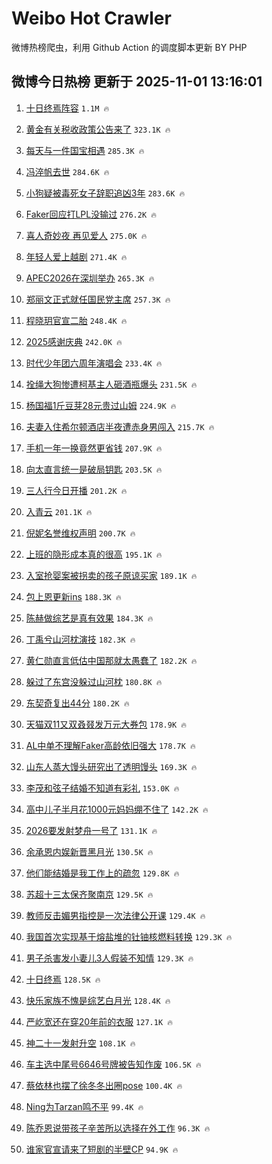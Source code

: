 # Weibo Hot Crawler 



微博热榜爬虫，利用 Github Action 的调度脚本更新 BY PHP 


## 微博今日热榜 更新于 2025-11-01 13:16:01 
1. [十日终焉阵容](https://s.weibo.com/weibo?q=%23%E5%8D%81%E6%97%A5%E7%BB%88%E7%84%89%E9%98%B5%E5%AE%B9%23&t=31&band_rank=1&Refer=top) `1.1M 🔥` 

1. [黄金有关税收政策公告来了](https://s.weibo.com/weibo?q=%23%E9%BB%84%E9%87%91%E6%9C%89%E5%85%B3%E7%A8%8E%E6%94%B6%E6%94%BF%E7%AD%96%E5%85%AC%E5%91%8A%E6%9D%A5%E4%BA%86%23&t=31&band_rank=2&Refer=top) `323.1K 🔥` 

1. [每天与一件国宝相遇](https://s.weibo.com/weibo?q=%23%E6%AF%8F%E5%A4%A9%E4%B8%8E%E4%B8%80%E4%BB%B6%E5%9B%BD%E5%AE%9D%E7%9B%B8%E9%81%87%23&t=31&band_rank=3&Refer=top) `285.3K 🔥` 

1. [冯淬帆去世](https://s.weibo.com/weibo?q=%23%E5%86%AF%E6%B7%AC%E5%B8%86%E5%8E%BB%E4%B8%96%23&t=31&band_rank=4&Refer=top) `284.6K 🔥` 

1. [小狗疑被毒死女子辞职追凶3年](https://s.weibo.com/weibo?q=%23%E5%B0%8F%E7%8B%97%E7%96%91%E8%A2%AB%E6%AF%92%E6%AD%BB%E5%A5%B3%E5%AD%90%E8%BE%9E%E8%81%8C%E8%BF%BD%E5%87%B63%E5%B9%B4%23&t=31&band_rank=5&Refer=top) `283.6K 🔥` 

1. [Faker回应打LPL没输过](https://s.weibo.com/weibo?q=%23Faker%E5%9B%9E%E5%BA%94%E6%89%93LPL%E6%B2%A1%E8%BE%93%E8%BF%87%23&t=31&band_rank=6&Refer=top) `276.2K 🔥` 

1. [喜人奇妙夜 再见爱人](https://s.weibo.com/weibo?q=%E5%96%9C%E4%BA%BA%E5%A5%87%E5%A6%99%E5%A4%9C%20%E5%86%8D%E8%A7%81%E7%88%B1%E4%BA%BA&t=31&band_rank=7&Refer=top) `275.0K 🔥` 

1. [年轻人爱上越剧](https://s.weibo.com/weibo?q=%23%E5%B9%B4%E8%BD%BB%E4%BA%BA%E7%88%B1%E4%B8%8A%E8%B6%8A%E5%89%A7%23&t=31&band_rank=8&Refer=top) `271.4K 🔥` 

1. [APEC2026在深圳举办](https://s.weibo.com/weibo?q=%23APEC2026%E5%9C%A8%E6%B7%B1%E5%9C%B3%E4%B8%BE%E5%8A%9E%23&t=31&band_rank=9&Refer=top) `265.3K 🔥` 

1. [郑丽文正式就任国民党主席](https://s.weibo.com/weibo?q=%23%E9%83%91%E4%B8%BD%E6%96%87%E6%AD%A3%E5%BC%8F%E5%B0%B1%E4%BB%BB%E5%9B%BD%E6%B0%91%E5%85%9A%E4%B8%BB%E5%B8%AD%23&t=31&band_rank=10&Refer=top) `257.3K 🔥` 

1. [程晓玥官宣二胎](https://s.weibo.com/weibo?q=%23%E7%A8%8B%E6%99%93%E7%8E%A5%E5%AE%98%E5%AE%A3%E4%BA%8C%E8%83%8E%23&t=31&band_rank=11&Refer=top) `248.4K 🔥` 

1. [2025感谢庆典](https://s.weibo.com/weibo?q=%232025%E6%84%9F%E8%B0%A2%E5%BA%86%E5%85%B8%23&t=31&band_rank=12&Refer=top) `242.0K 🔥` 

1. [时代少年团六周年演唱会](https://s.weibo.com/weibo?q=%23%E6%97%B6%E4%BB%A3%E5%B0%91%E5%B9%B4%E5%9B%A2%E5%85%AD%E5%91%A8%E5%B9%B4%E6%BC%94%E5%94%B1%E4%BC%9A%23&t=31&band_rank=13&Refer=top) `233.4K 🔥` 

1. [拴绳大狗惨遭柯基主人砸酒瓶爆头](https://s.weibo.com/weibo?q=%23%E6%8B%B4%E7%BB%B3%E5%A4%A7%E7%8B%97%E6%83%A8%E9%81%AD%E6%9F%AF%E5%9F%BA%E4%B8%BB%E4%BA%BA%E7%A0%B8%E9%85%92%E7%93%B6%E7%88%86%E5%A4%B4%23&t=31&band_rank=14&Refer=top) `231.5K 🔥` 

1. [杨国福1斤豆芽28元贵过山姆](https://s.weibo.com/weibo?q=%23%E6%9D%A8%E5%9B%BD%E7%A6%8F1%E6%96%A4%E8%B1%86%E8%8A%BD28%E5%85%83%E8%B4%B5%E8%BF%87%E5%B1%B1%E5%A7%86%23&t=31&band_rank=15&Refer=top) `224.9K 🔥` 

1. [夫妻入住希尔顿酒店半夜遭赤身男闯入](https://s.weibo.com/weibo?q=%23%E5%A4%AB%E5%A6%BB%E5%85%A5%E4%BD%8F%E5%B8%8C%E5%B0%94%E9%A1%BF%E9%85%92%E5%BA%97%E5%8D%8A%E5%A4%9C%E9%81%AD%E8%B5%A4%E8%BA%AB%E7%94%B7%E9%97%AF%E5%85%A5%23&t=31&band_rank=16&Refer=top) `215.7K 🔥` 

1. [手机一年一换竟然更省钱](https://s.weibo.com/weibo?q=%E6%89%8B%E6%9C%BA%E4%B8%80%E5%B9%B4%E4%B8%80%E6%8D%A2%E7%AB%9F%E7%84%B6%E6%9B%B4%E7%9C%81%E9%92%B1&t=31&band_rank=17&Refer=top) `207.9K 🔥` 

1. [向太直言统一是破局钥匙](https://s.weibo.com/weibo?q=%23%E5%90%91%E5%A4%AA%E7%9B%B4%E8%A8%80%E7%BB%9F%E4%B8%80%E6%98%AF%E7%A0%B4%E5%B1%80%E9%92%A5%E5%8C%99%23&t=31&band_rank=18&Refer=top) `203.5K 🔥` 

1. [三人行今日开播](https://s.weibo.com/weibo?q=%23%E4%B8%89%E4%BA%BA%E8%A1%8C%E4%BB%8A%E6%97%A5%E5%BC%80%E6%92%AD%23&t=31&band_rank=19&Refer=top) `201.2K 🔥` 

1. [入青云](https://s.weibo.com/weibo?q=%23%E5%85%A5%E9%9D%92%E4%BA%91%23&t=31&band_rank=20&Refer=top) `201.1K 🔥` 

1. [倪妮名誉维权声明](https://s.weibo.com/weibo?q=%23%E5%80%AA%E5%A6%AE%E5%90%8D%E8%AA%89%E7%BB%B4%E6%9D%83%E5%A3%B0%E6%98%8E%23&t=31&band_rank=21&Refer=top) `200.7K 🔥` 

1. [上班的隐形成本真的很高](https://s.weibo.com/weibo?q=%E4%B8%8A%E7%8F%AD%E7%9A%84%E9%9A%90%E5%BD%A2%E6%88%90%E6%9C%AC%E7%9C%9F%E7%9A%84%E5%BE%88%E9%AB%98&t=31&band_rank=22&Refer=top) `195.1K 🔥` 

1. [入室抢婴案被拐卖的孩子原谅买家](https://s.weibo.com/weibo?q=%23%E5%85%A5%E5%AE%A4%E6%8A%A2%E5%A9%B4%E6%A1%88%E8%A2%AB%E6%8B%90%E5%8D%96%E7%9A%84%E5%AD%A9%E5%AD%90%E5%8E%9F%E8%B0%85%E4%B9%B0%E5%AE%B6%23&t=31&band_rank=23&Refer=top) `189.1K 🔥` 

1. [包上恩更新ins](https://s.weibo.com/weibo?q=%23%E5%8C%85%E4%B8%8A%E6%81%A9%E6%9B%B4%E6%96%B0ins%23&t=31&band_rank=24&Refer=top) `188.3K 🔥` 

1. [陈赫做综艺是真有效果](https://s.weibo.com/weibo?q=%E9%99%88%E8%B5%AB%E5%81%9A%E7%BB%BC%E8%89%BA%E6%98%AF%E7%9C%9F%E6%9C%89%E6%95%88%E6%9E%9C&t=31&band_rank=25&Refer=top) `184.3K 🔥` 

1. [丁禹兮山河枕演技](https://s.weibo.com/weibo?q=%E4%B8%81%E7%A6%B9%E5%85%AE%E5%B1%B1%E6%B2%B3%E6%9E%95%E6%BC%94%E6%8A%80&t=31&band_rank=26&Refer=top) `182.3K 🔥` 

1. [黄仁勋直言低估中国那就太愚蠢了](https://s.weibo.com/weibo?q=%23%E9%BB%84%E4%BB%81%E5%8B%8B%E7%9B%B4%E8%A8%80%E4%BD%8E%E4%BC%B0%E4%B8%AD%E5%9B%BD%E9%82%A3%E5%B0%B1%E5%A4%AA%E6%84%9A%E8%A0%A2%E4%BA%86%23&t=31&band_rank=27&Refer=top) `182.2K 🔥` 

1. [躲过了东宫没躲过山河枕](https://s.weibo.com/weibo?q=%E8%BA%B2%E8%BF%87%E4%BA%86%E4%B8%9C%E5%AE%AB%E6%B2%A1%E8%BA%B2%E8%BF%87%E5%B1%B1%E6%B2%B3%E6%9E%95&t=31&band_rank=28&Refer=top) `180.8K 🔥` 

1. [东契奇复出44分](https://s.weibo.com/weibo?q=%23%E4%B8%9C%E5%A5%91%E5%A5%87%E5%A4%8D%E5%87%BA44%E5%88%86%23&t=31&band_rank=29&Refer=top) `180.2K 🔥` 

1. [天猫双11又双叒叕发万元大券包](https://s.weibo.com/weibo?q=%23%E5%A4%A9%E7%8C%AB%E5%8F%8C11%E5%8F%88%E5%8F%8C%E5%8F%92%E5%8F%95%E5%8F%91%E4%B8%87%E5%85%83%E5%A4%A7%E5%88%B8%E5%8C%85%23&t=31&band_rank=30&Refer=top) `178.9K 🔥` 

1. [AL中单不理解Faker高龄依旧强大](https://s.weibo.com/weibo?q=AL%E4%B8%AD%E5%8D%95%E4%B8%8D%E7%90%86%E8%A7%A3Faker%E9%AB%98%E9%BE%84%E4%BE%9D%E6%97%A7%E5%BC%BA%E5%A4%A7&t=31&band_rank=31&Refer=top) `178.7K 🔥` 

1. [山东人蒸大馒头研究出了透明馒头](https://s.weibo.com/weibo?q=%23%E5%B1%B1%E4%B8%9C%E4%BA%BA%E8%92%B8%E5%A4%A7%E9%A6%92%E5%A4%B4%E7%A0%94%E7%A9%B6%E5%87%BA%E4%BA%86%E9%80%8F%E6%98%8E%E9%A6%92%E5%A4%B4%23&t=31&band_rank=32&Refer=top) `169.3K 🔥` 

1. [李茂和弦子结婚不知道有彩礼](https://s.weibo.com/weibo?q=%E6%9D%8E%E8%8C%82%E5%92%8C%E5%BC%A6%E5%AD%90%E7%BB%93%E5%A9%9A%E4%B8%8D%E7%9F%A5%E9%81%93%E6%9C%89%E5%BD%A9%E7%A4%BC&t=31&band_rank=33&Refer=top) `153.0K 🔥` 

1. [高中儿子半月花1000元妈妈绷不住了](https://s.weibo.com/weibo?q=%23%E9%AB%98%E4%B8%AD%E5%84%BF%E5%AD%90%E5%8D%8A%E6%9C%88%E8%8A%B11000%E5%85%83%E5%A6%88%E5%A6%88%E7%BB%B7%E4%B8%8D%E4%BD%8F%E4%BA%86%23&t=31&band_rank=34&Refer=top) `142.2K 🔥` 

1. [2026要发射梦舟一号了](https://s.weibo.com/weibo?q=%232026%E8%A6%81%E5%8F%91%E5%B0%84%E6%A2%A6%E8%88%9F%E4%B8%80%E5%8F%B7%E4%BA%86%23&t=31&band_rank=35&Refer=top) `131.1K 🔥` 

1. [余承恩内娱新晋黑月光](https://s.weibo.com/weibo?q=%E4%BD%99%E6%89%BF%E6%81%A9%E5%86%85%E5%A8%B1%E6%96%B0%E6%99%8B%E9%BB%91%E6%9C%88%E5%85%89&t=31&band_rank=36&Refer=top) `130.5K 🔥` 

1. [他们能结婚是我工作上的疏忽](https://s.weibo.com/weibo?q=%E4%BB%96%E4%BB%AC%E8%83%BD%E7%BB%93%E5%A9%9A%E6%98%AF%E6%88%91%E5%B7%A5%E4%BD%9C%E4%B8%8A%E7%9A%84%E7%96%8F%E5%BF%BD&t=31&band_rank=37&Refer=top) `129.8K 🔥` 

1. [苏超十三太保齐聚南京](https://s.weibo.com/weibo?q=%23%E8%8B%8F%E8%B6%85%E5%8D%81%E4%B8%89%E5%A4%AA%E4%BF%9D%E9%BD%90%E8%81%9A%E5%8D%97%E4%BA%AC%23&t=31&band_rank=38&Refer=top) `129.5K 🔥` 

1. [教师反击媚男指控是一次法律公开课](https://s.weibo.com/weibo?q=%23%E6%95%99%E5%B8%88%E5%8F%8D%E5%87%BB%E5%AA%9A%E7%94%B7%E6%8C%87%E6%8E%A7%E6%98%AF%E4%B8%80%E6%AC%A1%E6%B3%95%E5%BE%8B%E5%85%AC%E5%BC%80%E8%AF%BE%23&t=31&band_rank=39&Refer=top) `129.4K 🔥` 

1. [我国首次实现基于熔盐堆的钍铀核燃料转换](https://s.weibo.com/weibo?q=%23%E6%88%91%E5%9B%BD%E9%A6%96%E6%AC%A1%E5%AE%9E%E7%8E%B0%E5%9F%BA%E4%BA%8E%E7%86%94%E7%9B%90%E5%A0%86%E7%9A%84%E9%92%8D%E9%93%80%E6%A0%B8%E7%87%83%E6%96%99%E8%BD%AC%E6%8D%A2%23&t=31&band_rank=40&Refer=top) `129.3K 🔥` 

1. [男子杀害发小妻儿3人假装不知情](https://s.weibo.com/weibo?q=%23%E7%94%B7%E5%AD%90%E6%9D%80%E5%AE%B3%E5%8F%91%E5%B0%8F%E5%A6%BB%E5%84%BF3%E4%BA%BA%E5%81%87%E8%A3%85%E4%B8%8D%E7%9F%A5%E6%83%85%23&t=31&band_rank=41&Refer=top) `129.3K 🔥` 

1. [十日终焉](https://s.weibo.com/weibo?q=%E5%8D%81%E6%97%A5%E7%BB%88%E7%84%89&t=31&band_rank=42&Refer=top) `128.5K 🔥` 

1. [快乐家族不愧是综艺白月光](https://s.weibo.com/weibo?q=%E5%BF%AB%E4%B9%90%E5%AE%B6%E6%97%8F%E4%B8%8D%E6%84%A7%E6%98%AF%E7%BB%BC%E8%89%BA%E7%99%BD%E6%9C%88%E5%85%89&t=31&band_rank=43&Refer=top) `128.4K 🔥` 

1. [严屹宽还在穿20年前的衣服](https://s.weibo.com/weibo?q=%E4%B8%A5%E5%B1%B9%E5%AE%BD%E8%BF%98%E5%9C%A8%E7%A9%BF20%E5%B9%B4%E5%89%8D%E7%9A%84%E8%A1%A3%E6%9C%8D&t=31&band_rank=44&Refer=top) `127.1K 🔥` 

1. [神二十一发射升空](https://s.weibo.com/weibo?q=%23%E7%A5%9E%E4%BA%8C%E5%8D%81%E4%B8%80%E5%8F%91%E5%B0%84%E5%8D%87%E7%A9%BA%23&t=31&band_rank=45&Refer=top) `108.1K 🔥` 

1. [车主选中尾号6646号牌被告知作废](https://s.weibo.com/weibo?q=%23%E8%BD%A6%E4%B8%BB%E9%80%89%E4%B8%AD%E5%B0%BE%E5%8F%B76646%E5%8F%B7%E7%89%8C%E8%A2%AB%E5%91%8A%E7%9F%A5%E4%BD%9C%E5%BA%9F%23&t=31&band_rank=46&Refer=top) `106.5K 🔥` 

1. [蔡依林也摆了徐冬冬出圈pose](https://s.weibo.com/weibo?q=%E8%94%A1%E4%BE%9D%E6%9E%97%E4%B9%9F%E6%91%86%E4%BA%86%E5%BE%90%E5%86%AC%E5%86%AC%E5%87%BA%E5%9C%88pose&t=31&band_rank=47&Refer=top) `100.4K 🔥` 

1. [Ning为Tarzan鸣不平](https://s.weibo.com/weibo?q=Ning%E4%B8%BATarzan%E9%B8%A3%E4%B8%8D%E5%B9%B3&t=31&band_rank=48&Refer=top) `99.4K 🔥` 

1. [陈乔恩说带孩子辛苦所以选择在外工作](https://s.weibo.com/weibo?q=%E9%99%88%E4%B9%94%E6%81%A9%E8%AF%B4%E5%B8%A6%E5%AD%A9%E5%AD%90%E8%BE%9B%E8%8B%A6%E6%89%80%E4%BB%A5%E9%80%89%E6%8B%A9%E5%9C%A8%E5%A4%96%E5%B7%A5%E4%BD%9C&t=31&band_rank=49&Refer=top) `96.3K 🔥` 

1. [谁家官宣请来了短剧的半壁CP](https://s.weibo.com/weibo?q=%E8%B0%81%E5%AE%B6%E5%AE%98%E5%AE%A3%E8%AF%B7%E6%9D%A5%E4%BA%86%E7%9F%AD%E5%89%A7%E7%9A%84%E5%8D%8A%E5%A3%81CP&t=31&band_rank=50&Refer=top) `94.9K 🔥` 

